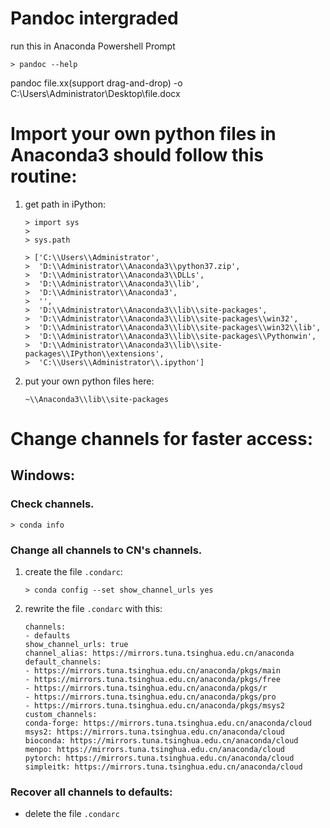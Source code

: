 # Pandoc intergraded

run this in Anaconda Powershell Prompt


`> pandoc --help`

pandoc file.xx(support drag-and-drop) -o C:\Users\Administrator\Desktop\file.docx


# Import your own python files in Anaconda3 should follow this routine:

1. get path in iPython:

    `> import sys`<br>
    `> `<br>
    `> sys.path`<br>

    `> ['C:\\Users\\Administrator',`<br>
    `>  'D:\\Administrator\\Anaconda3\\python37.zip',`<br>
    `>  'D:\\Administrator\\Anaconda3\\DLLs',`<br>
    `>  'D:\\Administrator\\Anaconda3\\lib',`<br>
    `>  'D:\\Administrator\\Anaconda3',`<br>
    `>  '',`<br>
    `>  'D:\\Administrator\\Anaconda3\\lib\\site-packages',`<br>
    `>  'D:\\Administrator\\Anaconda3\\lib\\site-packages\\win32',`<br>
    `>  'D:\\Administrator\\Anaconda3\\lib\\site-packages\\win32\\lib',`<br>
    `>  'D:\\Administrator\\Anaconda3\\lib\\site-packages\\Pythonwin',`<br>
    `>  'D:\\Administrator\\Anaconda3\\lib\\site-packages\\IPython\\extensions',`<br>
    `>  'C:\\Users\\Administrator\\.ipython']`<br>
 
 2. put your own python files here:
 
    `~\\Anaconda3\\lib\\site-packages`

# Change channels for faster access:

## Windows:

### Check channels.

`> conda info`

### Change all channels to CN's channels.

1. create the file `.condarc`:

    `> conda config --set show_channel_urls yes`

3. rewrite the file `.condarc` with this:

    ```
    channels:
    - defaults
    show_channel_urls: true
    channel_alias: https://mirrors.tuna.tsinghua.edu.cn/anaconda
    default_channels:
    - https://mirrors.tuna.tsinghua.edu.cn/anaconda/pkgs/main
    - https://mirrors.tuna.tsinghua.edu.cn/anaconda/pkgs/free
    - https://mirrors.tuna.tsinghua.edu.cn/anaconda/pkgs/r
    - https://mirrors.tuna.tsinghua.edu.cn/anaconda/pkgs/pro
    - https://mirrors.tuna.tsinghua.edu.cn/anaconda/pkgs/msys2
    custom_channels:
    conda-forge: https://mirrors.tuna.tsinghua.edu.cn/anaconda/cloud
    msys2: https://mirrors.tuna.tsinghua.edu.cn/anaconda/cloud
    bioconda: https://mirrors.tuna.tsinghua.edu.cn/anaconda/cloud
    menpo: https://mirrors.tuna.tsinghua.edu.cn/anaconda/cloud
    pytorch: https://mirrors.tuna.tsinghua.edu.cn/anaconda/cloud
    simpleitk: https://mirrors.tuna.tsinghua.edu.cn/anaconda/cloud
    ```

### Recover all channels to defaults:

   - delete the file `.condarc`
